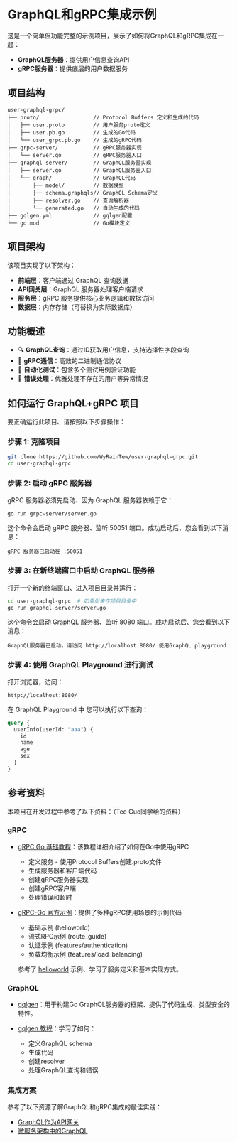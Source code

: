 # GraphQL和gRPC集成示例

这是一个简单但功能完整的示例项目，展示了如何将GraphQL和gRPC集成在一起：
- **GraphQL服务器**：提供用户信息查询API
- **gRPC服务器**：提供底层的用户数据服务

## 项目结构

```
user-graphql-grpc/
├── proto/                 // Protocol Buffers 定义和生成的代码
│   ├── user.proto         // 用户服务proto定义
│   ├── user.pb.go         // 生成的Go代码
│   └── user_grpc.pb.go    // 生成的gRPC代码
├── grpc-server/           // gRPC服务器实现
│   └── server.go          // gRPC服务器入口
├── graphql-server/        // GraphQL服务器实现
│   ├── server.go          // GraphQL服务器入口
│   └── graph/             // GraphQL代码
│       ├── model/         // 数据模型
│       ├── schema.graphqls// GraphQL Schema定义
│       ├── resolver.go    // 查询解析器
│       └── generated.go   // 自动生成的代码
├── gqlgen.yml             // gqlgen配置
└── go.mod                 // Go模块定义
```

## 项目架构

该项目实现了以下架构：

- **前端层**：客户端通过 GraphQL 查询数据
- **API网关层**：GraphQL 服务器处理客户端请求
- **服务层**：gRPC 服务提供核心业务逻辑和数据访问
- **数据层**：内存存储（可替换为实际数据库）


## 功能概述

- 🔍 **GraphQL查询**：通过ID获取用户信息，支持选择性字段查询
- 🚀 **gRPC通信**：高效的二进制通信协议
- 🧪 **自动化测试**：包含多个测试用例验证功能
- 🔄 **错误处理**：优雅处理不存在的用户等异常情况

## 如何运行 GraphQL+gRPC 项目

要正确运行此项目、请按照以下步骤操作：

### 步骤 1: 克隆项目

```bash
git clone https://github.com/WyRainTew/user-graphql-grpc.git
cd user-graphql-grpc
```

### 步骤 2: 启动 gRPC 服务器

gRPC 服务器必须先启动、因为 GraphQL 服务器依赖于它：

```bash
go run grpc-server/server.go
```

这个命令会启动 gRPC 服务器、监听 50051 端口。成功启动后、您会看到以下消息：
```
gRPC 服务器已启动在 :50051
```

### 步骤 3: 在新终端窗口中启动 GraphQL 服务器

打开一个新的终端窗口、进入项目目录并运行：

```bash
cd user-graphql-grpc  # 如果尚未在项目目录中
go run graphql-server/server.go
```

这个命令会启动 GraphQL 服务器、监听 8080 端口。成功启动后、您会看到以下消息：
```
GraphQL服务器已启动，请访问 http://localhost:8080/ 使用GraphQL playground
```

### 步骤 4: 使用 GraphQL Playground 进行测试

打开浏览器，访问：
```
http://localhost:8080/
```

在 GraphQL Playground 中  您可以执行以下查询：

```graphql
query {
  userInfo(userId: "aaa") {
    id
    name
    age
    sex
  }
}
```

## 参考资料

本项目在开发过程中参考了以下资料：（Tee Guo同学给的资料）

### gRPC

- [gRPC Go 基础教程](https://grpc.io/docs/languages/go/basics/)：该教程详细介绍了如何在Go中使用gRPC
  - 定义服务 - 使用Protocol Buffers创建.proto文件
  - 生成服务器和客户端代码
  - 创建gRPC服务器实现
  - 创建gRPC客户端
  - 处理错误和超时

- [gRPC-Go 官方示例](https://github.com/grpc/grpc-go/tree/master/examples)：提供了多种gRPC使用场景的示例代码
  - 基础示例 (helloworld)
  - 流式RPC示例 (route_guide)
  - 认证示例 (features/authentication)
  - 负载均衡示例 (features/load_balancing)
  
  参考了 [helloworld](https://github.com/grpc/grpc-go/tree/master/examples/helloworld) 示例、学习了服务定义和基本实现方式。

### GraphQL

- [gqlgen](https://github.com/99designs/gqlgen)：用于构建Go GraphQL服务器的框架、提供了代码生成、类型安全的特性。

- [gqlgen 教程](https://gqlgen.com/getting-started/)：学习了如何：
  - 定义GraphQL schema
  - 生成代码
  - 创建resolver
  - 处理GraphQL查询和错误

### 集成方案

参考了以下资源了解GraphQL和gRPC集成的最佳实践：

- [GraphQL作为API网关](https://graphql.org/learn/best-practices/)
- [微服务架构中的GraphQL](https://www.apollographql.com/blog/backend/architecture/how-do-i-graphql-in-a-microservice-architecture/)



